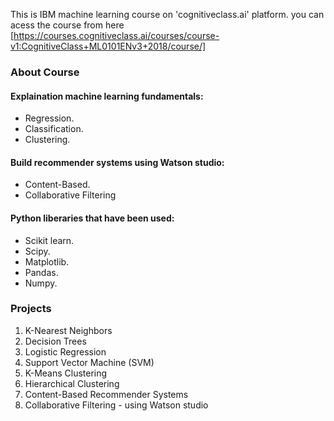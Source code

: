This is IBM machine learning course on 'cognitiveclass.ai' platform.
you can acess the course from here [https://courses.cognitiveclass.ai/courses/course-v1:CognitiveClass+ML0101ENv3+2018/course/]

### About Course
#### Explaination machine learning fundamentals:
* Regression.
* Classification.
* Clustering.
#### Build recommender systems using Watson studio: 
* Content-Based.
* Collaborative Filtering
#### Python liberaries that have been used: 
* Scikit learn.
* Scipy.
* Matplotlib.
* Pandas.
* Numpy.

### Projects
1. K-Nearest Neighbors
2. Decision Trees
3. Logistic Regression
4. Support Vector Machine (SVM)
5. K-Means Clustering
6. Hierarchical Clustering
7. Content-Based Recommender Systems
8. Collaborative Filtering - using Watson studio
